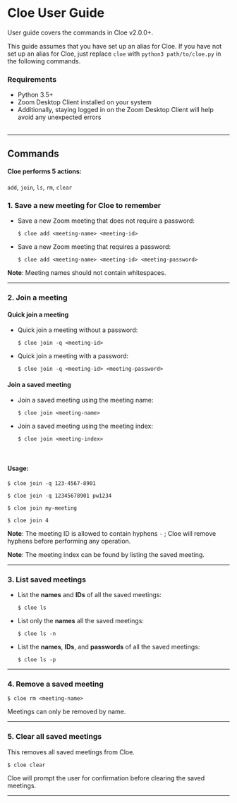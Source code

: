 # Cloe User Guide

User guide covers the commands in Cloe v2.0.0+.  

This guide assumes that you have set up an alias for Cloe. If you have not set up an 
alias for Cloe, just replace `cloe` with `python3 path/to/cloe.py` in the following 
commands.  

### Requirements
* Python 3.5+
* Zoom Desktop Client installed on your system
* Additionally, staying logged in on the Zoom Desktop Client will help avoid 
  any unexpected errors  
&nbsp;  
___

## Commands  

#### Cloe performs 5 actions:

`add`, `join`, `ls`, `rm`, `clear`  

### 1. Save a new meeting for Cloe to remember  

* Save a new Zoom meeting that does not require a password:  
    ```commandline
    $ cloe add <meeting-name> <meeting-id>  
    ```  

* Save a new Zoom meeting that requires a password:  
    ```commandline
    $ cloe add <meeting-name> <meeting-id> <meeting-password>  
    ```

**Note**: Meeting names should not contain whitespaces.  
___   

### 2. Join a meeting

#### Quick join a meeting
* Quick join a meeting without a password:  
    ```commandline
    $ cloe join -q <meeting-id>  
    ```  

* Quick join a meeting with a password:   
    ```commandline
    $ cloe join -q <meeting-id> <meeting-password>  
    ```
  

#### Join a saved meeting
* Join a saved meeting using the meeting name:  
    ```commandline
    $ cloe join <meeting-name>  
    ```  

* Join a saved meeting using the meeting index:  
    ```
    $ cloe join <meeting-index>  
    ```  
&nbsp;

#### Usage:
```commandline
$ cloe join -q 123-4567-8901 
```  
```commandline
$ cloe join -q 12345678901 pw1234
``` 
```commandline
$ cloe join my-meeting 
```  
```commandline
$ cloe join 4 
```  
**Note**: The meeting ID is allowed to contain hyphens `-` ; 
          Cloe will remove hyphens before performing any operation.   

**Note**: The meeting index can be found by listing the saved meeting.
___  

### 3. List saved meetings  

* List the **names** and **IDs** of all the saved meetings:  
    ```commandline
    $ cloe ls
    ```
  
* List only the **names** all the saved meetings:  
    ```commandline
    $ cloe ls -n
    ```  
  
* List the **names**, **IDs**, and **passwords** of all the saved meetings:  
    ```commandline
    $ cloe ls -p
    ```
___

### 4. Remove a saved meeting
```commandline
$ cloe rm <meeting-name>  
```  

Meetings can only be removed by name.  
___

### 5. Clear all saved meetings  
This removes all saved meetings from Cloe. 
```commandline
$ cloe clear
```  

Cloe will prompt the user for confirmation before clearing the saved meetings.  
___